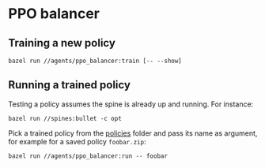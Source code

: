 # PPO balancer

## Training a new policy

```
bazel run //agents/ppo_balancer:train [-- --show]
```

## Running a trained policy

Testing a policy assumes the spine is already up and running. For instance:

```
bazel run //spines:bullet -c opt
```

Pick a trained policy from the [policies](policies/) folder and pass its name as argument, for example for a saved policy `foobar.zip`:

```
bazel run //agents/ppo_balancer:run -- foobar
```
